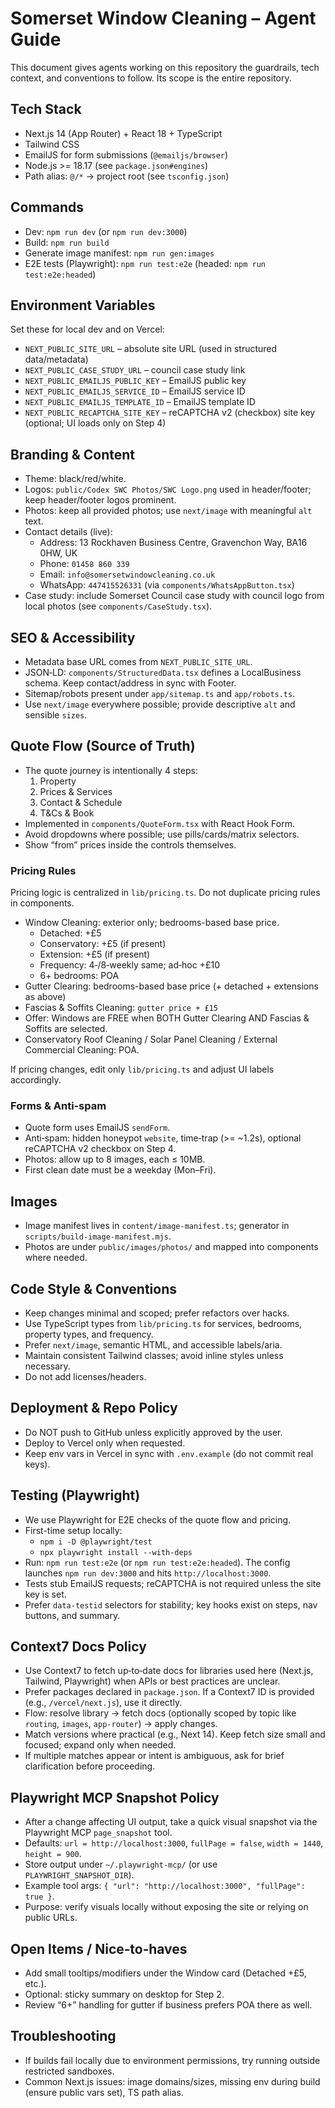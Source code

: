 # Somerset Window Cleaning – Agent Guide

This document gives agents working on this repository the guardrails, tech context, and conventions to follow. Its scope is the entire repository.

## Tech Stack
- Next.js 14 (App Router) + React 18 + TypeScript
- Tailwind CSS
- EmailJS for form submissions (`@emailjs/browser`)
- Node.js >= 18.17 (see `package.json#engines`)
- Path alias: `@/*` → project root (see `tsconfig.json`)

## Commands
- Dev: `npm run dev` (or `npm run dev:3000`)
- Build: `npm run build`
- Generate image manifest: `npm run gen:images`
- E2E tests (Playwright): `npm run test:e2e` (headed: `npm run test:e2e:headed`)

## Environment Variables
Set these for local dev and on Vercel:
- `NEXT_PUBLIC_SITE_URL` – absolute site URL (used in structured data/metadata)
- `NEXT_PUBLIC_CASE_STUDY_URL` – council case study link
- `NEXT_PUBLIC_EMAILJS_PUBLIC_KEY` – EmailJS public key
- `NEXT_PUBLIC_EMAILJS_SERVICE_ID` – EmailJS service ID
- `NEXT_PUBLIC_EMAILJS_TEMPLATE_ID` – EmailJS template ID
- `NEXT_PUBLIC_RECAPTCHA_SITE_KEY` – reCAPTCHA v2 (checkbox) site key (optional; UI loads only on Step 4)

## Branding & Content
- Theme: black/red/white.
- Logos: `public/Codex SWC Photos/SWC Logo.png` used in header/footer; keep header/footer logos prominent.
- Photos: keep all provided photos; use `next/image` with meaningful `alt` text.
- Contact details (live):
  - Address: 13 Rockhaven Business Centre, Gravenchon Way, BA16 0HW, UK
  - Phone: `01458 860 339`
  - Email: `info@somersetwindowcleaning.co.uk`
  - WhatsApp: `447415526331` (via `components/WhatsAppButton.tsx`)
- Case study: include Somerset Council case study with council logo from local photos (see `components/CaseStudy.tsx`).

## SEO & Accessibility
- Metadata base URL comes from `NEXT_PUBLIC_SITE_URL`.
- JSON‑LD: `components/StructuredData.tsx` defines a LocalBusiness schema. Keep contact/address in sync with Footer.
- Sitemap/robots present under `app/sitemap.ts` and `app/robots.ts`.
- Use `next/image` everywhere possible; provide descriptive `alt` and sensible `sizes`.

## Quote Flow (Source of Truth)
- The quote journey is intentionally 4 steps:
  1) Property
  2) Prices & Services
  3) Contact & Schedule
  4) T&Cs & Book
- Implemented in `components/QuoteForm.tsx` with React Hook Form.
- Avoid dropdowns where possible; use pills/cards/matrix selectors.
- Show “from” prices inside the controls themselves.

### Pricing Rules
Pricing logic is centralized in `lib/pricing.ts`. Do not duplicate pricing rules in components.
- Window Cleaning: exterior only; bedrooms-based base price.
  - Detached: +£5
  - Conservatory: +£5 (if present)
  - Extension: +£5 (if present)
  - Frequency: 4‑/8‑weekly same; ad‑hoc +£10
  - 6+ bedrooms: POA
- Gutter Clearing: bedrooms-based base price (+ detached + extensions as above)
- Fascias & Soffits Cleaning: `gutter price + £15`
- Offer: Windows are FREE when BOTH Gutter Clearing AND Fascias & Soffits are selected.
- Conservatory Roof Cleaning / Solar Panel Cleaning / External Commercial Cleaning: POA.

If pricing changes, edit only `lib/pricing.ts` and adjust UI labels accordingly.

### Forms & Anti‑spam
- Quote form uses EmailJS `sendForm`.
- Anti‑spam: hidden honeypot `website`, time‑trap (>= ~1.2s), optional reCAPTCHA v2 checkbox on Step 4.
- Photos: allow up to 8 images, each ≤ 10MB.
- First clean date must be a weekday (Mon–Fri).

## Images
- Image manifest lives in `content/image-manifest.ts`; generator in `scripts/build-image-manifest.mjs`.
- Photos are under `public/images/photos/` and mapped into components where needed.

## Code Style & Conventions
- Keep changes minimal and scoped; prefer refactors over hacks.
- Use TypeScript types from `lib/pricing.ts` for services, bedrooms, property types, and frequency.
- Prefer `next/image`, semantic HTML, and accessible labels/aria.
- Maintain consistent Tailwind classes; avoid inline styles unless necessary.
- Do not add licenses/headers.

## Deployment & Repo Policy
- Do NOT push to GitHub unless explicitly approved by the user.
- Deploy to Vercel only when requested.
- Keep env vars in Vercel in sync with `.env.example` (do not commit real keys).

## Testing (Playwright)
- We use Playwright for E2E checks of the quote flow and pricing.
- First-time setup locally:
  - `npm i -D @playwright/test`
  - `npx playwright install --with-deps`
- Run: `npm run test:e2e` (or `npm run test:e2e:headed`). The config launches `npm run dev:3000` and hits `http://localhost:3000`.
- Tests stub EmailJS requests; reCAPTCHA is not required unless the site key is set.
- Prefer `data-testid` selectors for stability; key hooks exist on steps, nav buttons, and summary.

## Context7 Docs Policy
- Use Context7 to fetch up‑to‑date docs for libraries used here (Next.js, Tailwind, Playwright) when APIs or best practices are unclear.
- Prefer packages declared in `package.json`. If a Context7 ID is provided (e.g., `/vercel/next.js`), use it directly.
- Flow: resolve library → fetch docs (optionally scoped by topic like `routing`, `images`, `app-router`) → apply changes.
- Match versions where practical (e.g., Next 14). Keep fetch size small and focused; expand only when needed.
- If multiple matches appear or intent is ambiguous, ask for brief clarification before proceeding.

## Playwright MCP Snapshot Policy
- After a change affecting UI output, take a quick visual snapshot via the Playwright MCP `page_snapshot` tool.
- Defaults: `url = http://localhost:3000`, `fullPage = false`, `width = 1440`, `height = 900`.
- Store output under `~/.playwright-mcp/` (or use `PLAYWRIGHT_SNAPSHOT_DIR`).
- Example tool args: `{ "url": "http://localhost:3000", "fullPage": true }`.
- Purpose: verify visuals locally without exposing the site or relying on public URLs.

## Open Items / Nice‑to‑haves
- Add small tooltips/modifiers under the Window card (Detached +£5, etc.).
- Optional: sticky summary on desktop for Step 2.
- Review “6+” handling for gutter if business prefers POA there as well.

## Troubleshooting
- If builds fail locally due to environment permissions, try running outside restricted sandboxes.
- Common Next.js issues: image domains/sizes, missing env during build (ensure public vars set), TS path alias.

